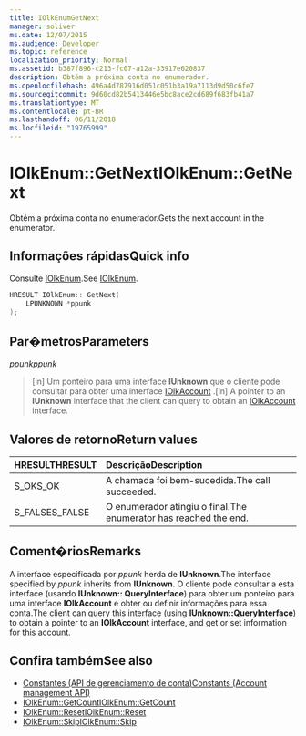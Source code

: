 ```yaml
---
title: IOlkEnumGetNext
manager: soliver
ms.date: 12/07/2015
ms.audience: Developer
ms.topic: reference
localization_priority: Normal
ms.assetid: b387f896-c213-fc07-a12a-33917e620837
description: Obtém a próxima conta no enumerador.
ms.openlocfilehash: 496a4d787916d051c051b3a19a7113d9d50c6fe7
ms.sourcegitcommit: 9d60cd82b5413446e5bc8ace2cd689f683fb41a7
ms.translationtype: MT
ms.contentlocale: pt-BR
ms.lasthandoff: 06/11/2018
ms.locfileid: "19765999"
---
```

# <a name="iolkenumgetnext"></a><span data-ttu-id="1ef3e-103">IOlkEnum::GetNext</span><span class="sxs-lookup"><span data-stu-id="1ef3e-103">IOlkEnum::GetNext</span></span>

<span data-ttu-id="1ef3e-104">Obtém a próxima conta no enumerador.</span><span class="sxs-lookup"><span data-stu-id="1ef3e-104">Gets the next account in the enumerator.</span></span>
  
## <a name="quick-info"></a><span data-ttu-id="1ef3e-105">Informações rápidas</span><span class="sxs-lookup"><span data-stu-id="1ef3e-105">Quick info</span></span>

<span data-ttu-id="1ef3e-106">Consulte [IOlkEnum](iolkenum.md).</span><span class="sxs-lookup"><span data-stu-id="1ef3e-106">See [IOlkEnum](iolkenum.md).</span></span>
  
```cpp
HRESULT IOlkEnum:: GetNext( 
    LPUNKNOWN *ppunk 
);

```

## <a name="parameters"></a><span data-ttu-id="1ef3e-107">Par�metros</span><span class="sxs-lookup"><span data-stu-id="1ef3e-107">Parameters</span></span>

<span data-ttu-id="1ef3e-108">_ppunk_</span><span class="sxs-lookup"><span data-stu-id="1ef3e-108">_ppunk_</span></span>
  
> <span data-ttu-id="1ef3e-109">[in] Um ponteiro para uma interface **IUnknown** que o cliente pode consultar para obter uma interface [IOlkAccount](iolkaccount.md) .</span><span class="sxs-lookup"><span data-stu-id="1ef3e-109">[in] A pointer to an **IUnknown** interface that the client can query to obtain an [IOlkAccount](iolkaccount.md) interface.</span></span> 
    
## <a name="return-values"></a><span data-ttu-id="1ef3e-110">Valores de retorno</span><span class="sxs-lookup"><span data-stu-id="1ef3e-110">Return values</span></span>

|<span data-ttu-id="1ef3e-111">**HRESULT**</span><span class="sxs-lookup"><span data-stu-id="1ef3e-111">**HRESULT**</span></span>|<span data-ttu-id="1ef3e-112">**Descrição**</span><span class="sxs-lookup"><span data-stu-id="1ef3e-112">**Description**</span></span>|
|:-----|:-----|
|<span data-ttu-id="1ef3e-113">S_OK</span><span class="sxs-lookup"><span data-stu-id="1ef3e-113">S_OK</span></span>  <br/> |<span data-ttu-id="1ef3e-114">A chamada foi bem-sucedida.</span><span class="sxs-lookup"><span data-stu-id="1ef3e-114">The call succeeded.</span></span>  <br/> |
|<span data-ttu-id="1ef3e-115">S_FALSE</span><span class="sxs-lookup"><span data-stu-id="1ef3e-115">S_FALSE</span></span>  <br/> |<span data-ttu-id="1ef3e-116">O enumerador atingiu o final.</span><span class="sxs-lookup"><span data-stu-id="1ef3e-116">The enumerator has reached the end.</span></span>  <br/> |
   
## <a name="remarks"></a><span data-ttu-id="1ef3e-117">Coment�rios</span><span class="sxs-lookup"><span data-stu-id="1ef3e-117">Remarks</span></span>

<span data-ttu-id="1ef3e-118">A interface especificada por *ppunk* herda de **IUnknown**.</span><span class="sxs-lookup"><span data-stu-id="1ef3e-118">The interface specified by  *ppunk*  inherits from **IUnknown**.</span></span> <span data-ttu-id="1ef3e-119">O cliente pode consultar a esta interface (usando **IUnknown:: QueryInterface**) para obter um ponteiro para uma interface **IOlkAccount** e obter ou definir informações para essa conta.</span><span class="sxs-lookup"><span data-stu-id="1ef3e-119">The client can query this interface (using **IUnknown::QueryInterface**) to obtain a pointer to an **IOlkAccount** interface, and get or set information for this account.</span></span> 
  
## <a name="see-also"></a><span data-ttu-id="1ef3e-120">Confira também</span><span class="sxs-lookup"><span data-stu-id="1ef3e-120">See also</span></span>

- [<span data-ttu-id="1ef3e-121">Constantes (API de gerenciamento de conta)</span><span class="sxs-lookup"><span data-stu-id="1ef3e-121">Constants (Account management API)</span></span>](constants-account-management-api.md) 
- [<span data-ttu-id="1ef3e-122">IOlkEnum::GetCount</span><span class="sxs-lookup"><span data-stu-id="1ef3e-122">IOlkEnum::GetCount</span></span>](iolkenum-getcount.md)  
- [<span data-ttu-id="1ef3e-123">IOlkEnum::Reset</span><span class="sxs-lookup"><span data-stu-id="1ef3e-123">IOlkEnum::Reset</span></span>](iolkenum-reset.md) 
- [<span data-ttu-id="1ef3e-124">IOlkEnum::Skip</span><span class="sxs-lookup"><span data-stu-id="1ef3e-124">IOlkEnum::Skip</span></span>](iolkenum-skip.md)

